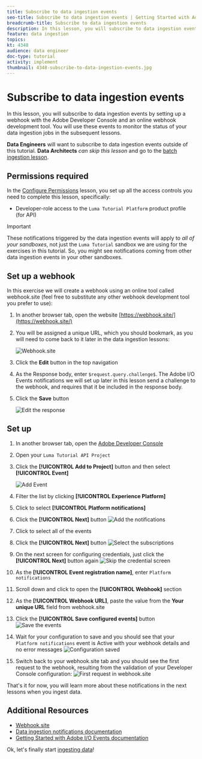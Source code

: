 ```yaml
---
title: Subscribe to data ingestion events
seo-title: Subscribe to data ingestion events | Getting Started with Adobe Experience Platform for Data Architects and Data Engineers
breadcrumb-title: Subscribe to data ingestion events
description: In this lesson, you will subscribe to data ingestion events by setting up a webhook with the Adobe Developer Console and an online webhook development tool. You will use these events to monitor the status of your data ingestion jobs in the subsequent lessons.
feature: data ingestion
topics: 
kt: 4348
audience: data engineer
doc-type: tutorial
activity: implement
thumbnail: 4348-subscribe-to-data-ingestion-events.jpg
---
```


# Subscribe to data ingestion events

<!--25min-->

In this lesson, you will subscribe to data ingestion events by setting up a webhook with the Adobe Developer Console and an online webhook development tool. You will use these events to monitor the status of your data ingestion jobs in the subsequent lessons.

**Data Engineers** will want to subscribe to data ingestion events outside of this tutorial.
**Data Architects** _can skip this lesson_ and go to the [batch ingestion lesson](ingest-batch-data.md).

## Permissions required

In the [Configure Permissions](configure-permissions.md) lesson, you set up all the access controls you need to complete this lesson, specifically:

* Developer-role access to the `Luma Tutorial Platform` product profile (for API)

>[!IMPORTANT]
>
> These notifications triggered by the data ingestion events will apply to _all of your sandboxes_, not just the `Luma Tutorial` sandbox we are using for the exercises in this tutorial. So, you might see notifications coming from other data ingestion events in your other sandboxes.

## Set up a webhook

In this exercise we will create a webhook using an online tool called webhook.site (feel free to substitute any other webhook development tool you prefer to use):

1. In another browser tab, open the website [https://webhook.site/](https://webhook.site/)
1. You will be assigned a unique URL, which you should bookmark, as you will need to come back to it later in the data ingestion lessons:
   
    ![Webhook.site](assets/ioevents-webhook-home.png)
1. Click the **Edit** button in the top navigation
1. As the Response body, enter `$request.query.challenge$`. The Adobe I/O Events notifications we will set up later in this lesson send a challenge to the webhook, and requires that it be included in the response body.
1. Click the **Save** button

    ![Edit the response](assets/ioevents-webhook-editResponse.png)

## Set up

1. In another browser tab, open the [Adobe Developer Console](https://console.adobe.io/)
1. Open your `Luma Tutorial API Project`
1. Click the **[!UICONTROL Add to Project]** button and then select **[!UICONTROL Event]**

    ![Add Event](assets/ioevents-addEvents.png)
1. Filter the list by clicking **[!UICONTROL Experience Platform]**
1. Click to select **[!UICONTROL Platform notifications]**
1. Click the **[!UICONTROL Next]** button
    ![Add the notifications](assets/ioevents-addNotifications.png)
1. Click to select all of the events
1. Click the **[!UICONTROL Next]** button
    ![Select the subscriptions](assets/ioevents-addSubscriptions.png)
1. On the next screen for configuring credentials, just click the **[!UICONTROL Next]** button again
    ![Skip the credential screen](assets/ioevents-clickNext.png)
1. As the **[!UICONTROL Event registration name]**, enter `Platform notifications`
1. Scroll down and click to open the **[!UICONTROL Webhook]** section
1. As the **[!UICONTROL Webhook URL]**, paste the value from the **Your unique URL** field from webhook.site
1. Click the **[!UICONTROL Save configured events]** button
    ![Save the events](assets/ioevents-addWebhook.png)
1. Wait for your configuration to save and you should see that your `Platform notifications` event is Active with your webhook details and no error messages
    ![Configuration saved](assets/ioevents-webhookConfigured.png)
1. Switch back to your webhook.site tab and you should see the first request to the webhook, resulting from the validation of your Developer Console configuration:
    ![First request in webhook.site](assets/ioevents-webhook-firstRequest.png)

That's it for now, you will learn more about these notifications in the next lessons when you ingest data.

## Additional Resources

* [Webhook.site](https://webhook.site/)
* [Data ingestion notifications documentation](https://experienceleague.adobe.com/docs/experience-platform/ingestion/quality/subscribe-events.html)
* [Getting Started with Adobe I/O Events documentation](https://www.adobe.io/apis/experienceplatform/events/docs.html)

Ok, let's finally start [ingesting data](ingest-batch-data.md)!
